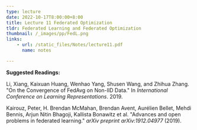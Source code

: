 ```yaml
---
type: lecture
date: 2022-10-17T8:00:00+8:00
title: Lecture 11 Federated Optimization
tldr: Federated Learning and Federated Optimization
thumbnail: /_images/pp/FedL.png
links: 
    - url: /static_files/Notes/lecture11.pdf
      name: notes

---
```

**Suggested Readings:**

Li, Xiang, Kaixuan Huang, Wenhao Yang, Shusen Wang, and Zhihua Zhang. "On the Convergence of FedAvg on Non-IID Data." In *International Conference on Learning Representations*. 2019.

Kairouz, Peter, H. Brendan McMahan, Brendan Avent, Aurélien Bellet, Mehdi Bennis, Arjun Nitin Bhagoji, Kallista Bonawitz et al. "Advances and open problems in federated learning." *arXiv preprint arXiv:1912.04977* (2019).

